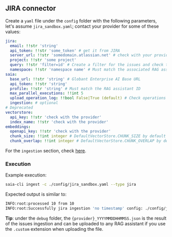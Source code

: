 ## JIRA connector

Create a `yaml` file under the `config` folder with the following parameters, let's assume `jira_sandbox.yaml`; contact your provider for some of these values:

```yaml
jira:
  email: !!str 'string'
  api_token: !!str 'some_token' # get it from JIRA
  server_url: !!str 'somedomain.atlassian.net' # check with your provider
  project: !!str 'some project'
  query: !!str 'filter=id' # Create a filter for the issues and check the associated ID
  namespace: !!str 'namespace name' # Must match the associated RAG assistant, check the index section
saia:
  base_url: !!str 'string' # Globant Enterprise AI Base URL
  api_token: !!str 'string'
  profile: !!str 'string' # Must match the RAG assistant ID
  max_parallel_executions: !!int 5
  upload_operation_log: !!bool False|True (default) # Check operations LOG for detail if enabled
  ingestion: # optional
# Deprecated
vectorstore:
  api_key: !!str 'check with the provider'
  index_name: !!str 'check with the provider'
embeddings:
  openapi_key: !!str 'check with the provider'
  chunk_size: !!int integer # DefaultVectorStore.CHUNK_SIZE by default
  chunk_overlap: !!int integer # DefaultVectorStore.CHUNK_OVERLAP by default
```

For the `ingestion` section, check [here](../geai_ingestion.md).

### Execution

Example execution:

```bash
saia-cli ingest -c ./config/jira_sandbox.yaml --type jira
```

Expected output is similar to:

```bash
INFO:root:processed 10 from 10
INFO:root:Successfully jira ingestion 'no timestamp' config: ./config/jira_sandbox.yaml
```

__Tip__: under the `debug` folder, the `{provider}_YYYYMMDDHHMMSS.json` is the result of the issues ingestion and can be uploaded to any RAG assistant if you use the `.custom` extension when uploading the file.

